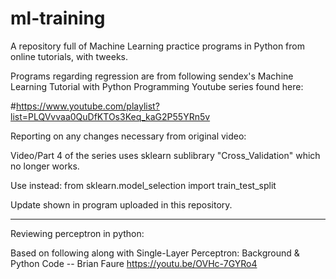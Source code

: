 # ml-training
A repository full of Machine Learning practice programs in Python from online tutorials, with tweeks.

Programs regarding regression are from following sendex's Machine Learning Tutorial with Python Programming Youtube series found here:

#https://www.youtube.com/playlist?list=PLQVvvaa0QuDfKTOs3Keq_kaG2P55YRn5v

Reporting on any changes necessary from original video:

Video/Part 4 of the series uses sklearn sublibrary "Cross_Validation" which no longer works.

Use instead:  from sklearn.model_selection import train_test_split
    
Update shown in program uploaded in this repository.

--------------------------------
Reviewing perceptron in python:

Based on following along with Single-Layer Perceptron: Background & Python Code -- Brian Faure
https://youtu.be/OVHc-7GYRo4
